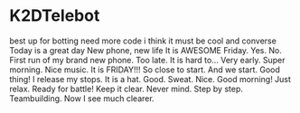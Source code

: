 # K2DTelebot
best up for botting
need more code
i think it must be cool and converse 
Today is a great day
New phone, new life
It is AWESOME
Friday. Yes.
No.
First run of my brand new phone.
Too late.
It is hard to...
Very early. Super morning.
Nice music.
It is FRIDAY!!!
So close to start.
And we start.
Good thing!
I release my stops.
It is a hat.
Good. Sweat. Nice.
Good morning!
Just relax.
Ready for battle!
Keep it clear.
Never mind.
Step by step.
Teambuilding.
Now I see much clearer.
